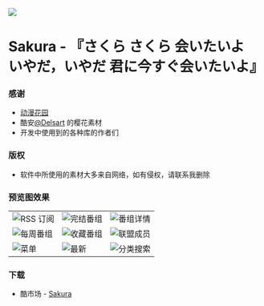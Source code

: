 ![](http://r.photo.store.qq.com/psb?/a97e084f-86ae-45db-a2e4-e63a3cb987b3/88Qq8LalxPS57wvG4w*HY2CD46yItoW*CJKbVbW6dLM!/r/dGsBAAAAAAAA)

# Sakura - 『さくら さくら 会いたいよ いやだ，いやだ 君に今すぐ会いたいよ』

### 感谢

+ [动漫花园](https://share.dmhy.org/)
+ 酷安[@Delsart](http://www.coolapk.com/u/473036) 的樱花素材
+ 开发中使用到的各种库的作者们

### 版权

+ 软件中所使用的素材大多来自网络，如有侵权，请联系我删除

### 预览图效果

<table>
     <tr>
         <td><img src="http://r.photo.store.qq.com/psb?/V12tx9ch4gdzho/1uOcCEhyzwyTOhoVq.7skFnexg26bA5GjFoPZCYkioo!/r/dPIAAAAAAAAA" alt="RSS 订阅"></td>
         <td><img src="http://r.photo.store.qq.com/psb?/V12tx9ch4gdzho/DUldJRpD3rg*h6DQSxcoxM47igVsMSa6OlYWHKKdKNs!/r/dD4BAAAAAAAA" alt="完结番组"></td>
         <td><img src="http://r.photo.store.qq.com/psb?/V12tx9ch4gdzho/fTTEzpFFPTbbGIIOCna2aLN2YHa13CaWWNDyogb9gTc!/r/dD8BAAAAAAAA" alt="番组详情"></td>
     </tr>
     <tr>
         <td><img src="http://r.photo.store.qq.com/psb?/V12tx9ch4gdzho/dE5*6OGO52RW0AeoQHo*pIE*lPnaXQq7.ehg7NPkmOg!/r/dPIAAAAAAAAA" alt="每周番组"></td>
         <td><img src="http://r.photo.store.qq.com/psb?/V12tx9ch4gdzho/pMLBLuousIketfK.NfH5J7iDC*.FkOf1b*xPjjXoL2k!/r/dGsBAAAAAAAA" alt="收藏番组"></td>
         <td><img src="http://r.photo.store.qq.com/psb?/V12tx9ch4gdzho/ACu1QbXocmD3PE6*emuwLER5nYRfmLgePxK2q7C4snM!/r/dPIAAAAAAAAA" alt="联盟成员"></td>
     </tr>
     <tr>
         <td><img src="http://r.photo.store.qq.com/psb?/V12tx9ch4gdzho/zEO.f4H6kJfw9YpT5AHcaNTjTFC4*1uq7nPei2dwHhI!/r/dD8BAAAAAAAA" alt="菜单"></td>
         <td><img src="http://r.photo.store.qq.com/psb?/V12tx9ch4gdzho/P6uNAu3sny0MnwcC5cR50J4dNKb.UZhdvWfFEuG0nvc!/r/dNAAAAAAAAAA" alt="最新"></td>
         <td><img src="http://r.photo.store.qq.com/psb?/V12tx9ch4gdzho/P6uNAu3sny0MnwcC5cR50J4dNKb.UZhdvWfFEuG0nvc!/r/dNAAAAAAAAAA" alt="分类搜索"></td>
     </tr>
 </table>

### 下载

+ 酷市场 - [Sakura](https://www.coolapk.com/apk/152628)
